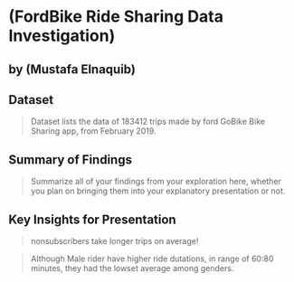 # (FordBike Ride Sharing Data Investigation)
## by (Mustafa Elnaquib)


## Dataset

> Dataset lists the data of 183412 trips made by ford GoBike Bike Sharing app, from February 2019.

## Summary of Findings

> Summarize all of your findings from your exploration here, whether you plan on bringing them into your explanatory presentation or not.


## Key Insights for Presentation

> nonsubscribers take longer trips on average!

> Although Male rider have higher ride dutations, in range of 60:80 minutes, they had the lowset average among genders.
